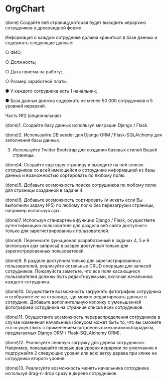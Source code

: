 # OrgChart

(done) Создайте веб страницу,которая будет выводить иерархию сотрудников в древовидной форме.

 
Информация о каждом сотруднике должна храниться в базе данных и содержать следующие данные:

○ ФИО;

○ Должность;

○ Дата приема на работу;

○ Размер заработной платы;

● У каждого сотрудника есть 1 начальник;

● База данных должна содержать не менее 50 000 сотрудников и 5 уровней
иерархий.

Часть №2 (опциональная)

(done)1. Создайте базу данных используя миграции Django / Flask.

(done)2. Используйте DB seeder для Django ORM / Flask-SQLAlchemy для заполнения
базы данных.

3. Используйте Twitter Bootstrap для создания базовых стилей Вашей страницы.

(done)4. Создайте еще одну страницу и выведите на ней список сотрудников со всей
имеющейся о сотруднике информацией из базы данных и возможностью
сортировать по любому полю.

(done)5. Добавьте возможность поиска сотрудников по любому полю для страницы
созданной в задаче 4.

(done)6. Добавьте возможность сортировать (и искать если Вы выполнили задачу №5)
по любому полю без перезагрузки страницы, например используя ajax.

(done)7. Используя стандартные функции Django / Flask, осуществите аутентификацию
пользователя для раздела веб сайта доступного только для
зарегистрированных пользователей.

(done)8. Перенесите функционал разработанный в задачах 4, 5 и 6 (используя ajax
запросы) в раздел доступный только для зарегистрированных пользователей.

(done)9. В разделе доступном только для зарегистрированных пользователей,
реализуйте остальные CRUD операции для записей сотрудников. Пожалуйста
заметьте, что все поля касающиеся пользователей должны быть
редактируемыми, включая начальника каждого сотрудника.

(done)10. Осуществите возможность загружать фотографию сотрудника и отобразите ее
на странице, где можно редактировать данные о сотрудник. Добавьте
дополнительную колонку с уменьшенной фотографией сотрудника на
странице списка всех сотрудников.

(done)11. Осуществите возможность перераспределения сотрудников в случае
изменения начальника (бонусом может быть то, что вы сможете это
осуществить с применением встроенных механизмов/парадигм, предлагаемых
Django ORM / Flask-SQLAlchemy ORM).

(done)12. Реализуйте ленивую загрузку для дерева сотрудников. Например, показывайте
первые два уровня иерархии по умолчанию и подгружайте 2 следующих
уровня или всю ветку дерева при клике на сотрудника второго уровня.

(done)13. Реализуйте возможность менять начальника сотрудника используя drag-n-drop
сразу в дереве сотрудников.
